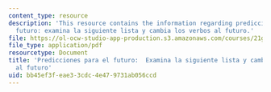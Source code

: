 ```yaml
---
content_type: resource
description: 'This resource contains the information regarding predicciones para el
  futuro: examina la siguiente lista y cambia los verbos al futuro.'
file: https://ol-ocw-studio-app-production.s3.amazonaws.com/courses/21g-702-spanish-ii-spring-2004/bb45ef3feae33cdc4e479731ab056ccd_MIT21G_702S04_27predi.pdf
file_type: application/pdf
resourcetype: Document
title: 'Predicciones para el futuro:  Examina la siguiente lista y cambia los verbos
  al futuro'
uid: bb45ef3f-eae3-3cdc-4e47-9731ab056ccd
---
```

